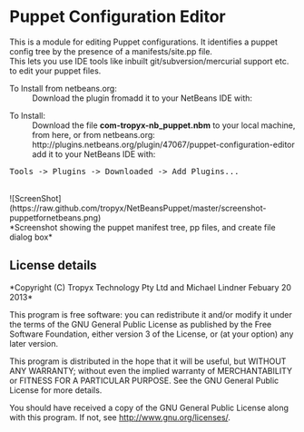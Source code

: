 Puppet Configuration Editor
==============

This is a module for editing Puppet configurations.  It identifies a puppet config tree by the presence of a manifests/site.pp file.
<br>
This lets you use IDE tools like inbuilt git/subversion/mercurial support etc. to edit your puppet files.

<dl>
  <dt>To Install from netbeans.org:</dt>
  <dd>Download the plugin fromadd it to your NetBeans IDE with:</dd>
</dl>
<dl>
  <dt>To Install:</dt>
  <dd>Download the file <b>com-tropyx-nb_puppet.nbm</b> to your local machine, from here, or from netbeans.org:
  http://plugins.netbeans.org/plugin/47067/puppet-configuration-editor
  add it to your NetBeans IDE with:</dd>
</dl>
<pre>
Tools -> Plugins -> Downloaded -> Add Plugins...
</pre>
<br>
![ScreenShot](https://raw.github.com/tropyx/NetBeansPuppet/master/screenshot-puppetfornetbeans.png)
<br>
*Screenshot showing the puppet manifest tree, pp files, and create file dialog box*
<br>
<h2>License details</h2>
*Copyright (C) Tropyx Technology Pty Ltd and Michael Lindner Febuary 20 2013*

 This program is free software: you can redistribute it and/or modify
 it under the terms of the GNU General Public License as published by
 the Free Software Foundation, either version 3 of the License, or
 (at your option) any later version.
 
 This program is distributed in the hope that it will be useful,
 but WITHOUT ANY WARRANTY; without even the implied warranty of
 MERCHANTABILITY or FITNESS FOR A PARTICULAR PURPOSE.  See the
 GNU General Public License for more details.

 You should have received a copy of the GNU General Public License
 along with this program.  If not, see <http://www.gnu.org/licenses/>.

